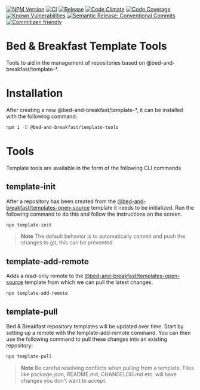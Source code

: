 [![NPM Version](https://img.shields.io/npm/v/@bed-and-breakfast/template-tools)](https://www.npmjs.com/package/@bed-and-breakfast/template-tools)
[![CI](https://github.com/bed-and-breakfast/template-tools/actions/workflows/ci.yml/badge.svg?branch=main)](https://github.com/bed-and-breakfast/template-tools/actions/workflows/ci.yml)
[![Release](https://github.com/bed-and-breakfast/template-tools/actions/workflows/release.yml/badge.svg?branch=main)](https://github.com/bed-and-breakfast/template-tools/actions/workflows/release.yml)
[![Code Climate](https://codeclimate.com/github/bed-and-breakfast/template-tools/badges/gpa.svg)](https://codeclimate.com/github/bed-and-breakfast/template-tools)
[![Code Coverage](https://codeclimate.com/github/bed-and-breakfast/template-tools/badges/coverage.svg)](https://codeclimate.com/github/bed-and-breakfast/template-tools)
[![Known Vulnerabilities](https://snyk.io/test/github/bed-and-breakfast/template-tools/badge.svg?targetFile=package.json)](https://snyk.io/test/github/bed-and-breakfast/template-tools?targetFile=package.json)
[![Semantic Release: Conventional Commits](https://img.shields.io/badge/semantic--release-conventional--commits-e10079?logo=semantic-release)](https://github.com/semantic-release/semantic-release)
[![Commitizen friendly](https://img.shields.io/badge/commitizen-friendly-brightgreen.svg)](http://commitizen.github.io/cz-cli/)

# Bed & Breakfast Template Tools

Tools to aid in the management of repositories based on @bed-and-breakfast/template-\*.

# Installation

After creating a new @bed-and-breakfast/template-\*, it can be installed with the following command:

```sh
npm i -D @bed-and-breakfast/template-tools
```

# Tools

Template tools are available in the form of the following CLI commands

## template-init

After a repository has been created from the [@bed-and-breakfast/templates-open-source](https://github.com/bed-and-breakfast/templates-open-source) template it needs to be initialized. Run the following command to do this and follow the instructions on the screen.

```sh
npx template-init
```

> **Note**
> The default behavior is to automatically commit and push the changes to git, this can be prevented.

## template-add-remote

Adds a read-only remote to the [@bed-and-breakfast/templates-open-source](https://github.com/bed-and-breakfast/templates-open-source) template from which we can pull the latest changes.

```sh
npx template-add-remote
```

## template-pull

Bed & Breakfast repository templates will be updated over time. Start by setting up a remote with the template-add-remote command. You can then use the following command to pull these changes into an existing repository:

```sh
npx template-pull
```

> **Note**
> Be careful resolving conflicts when pulling from a template. Files like package.json, README.md, CHANGELOG.md etc. will have changes you don't want to accept.
